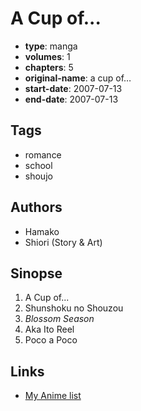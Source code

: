 # A Cup of...

-   **type**: manga
-   **volumes**: 1
-   **chapters**: 5
-   **original-name**: a cup of…
-   **start-date**: 2007-07-13
-   **end-date**: 2007-07-13

## Tags

-   romance
-   school
-   shoujo

## Authors

-   Hamako
-   Shiori (Story & Art)

## Sinopse

1. A Cup of...
2. Shunshoku no Shouzou
3. _Blossom Season_
4. Aka Ito Reel
5. Poco a Poco

## Links

-   [My Anime list](https://myanimelist.net/manga/57993/A_Cup_of)
